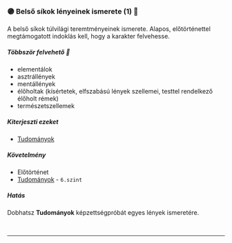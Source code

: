 ### 🟣 Belső síkok lényeinek ismerete (1) 🔁

A belső síkok túlvilági teremtményeinek ismerete. Alapos, előtörténettel megtámogatott indoklás kell, hogy a karakter felvehesse.

##### Többször felvehető 🔁

- elementálok
- asztrállények
- mentállények
- élőholtak (kísértetek, elfszabású lények szellemei, testtel rendelkező élőholt rémek)
- természetszellemek

##### Kiterjeszti ezeket

- [Tudományok](../kepzettsegek/tudomanyok.md)

##### Követelmény

- Előtörténet
- [Tudományok](app://obsidian.md/kepzettsegek/tudomanyok.md) - `6.szint`

##### Hatás

Dobhatsz **Tudományok** képzettségpróbát egyes lények ismeretére.

<br />

---
